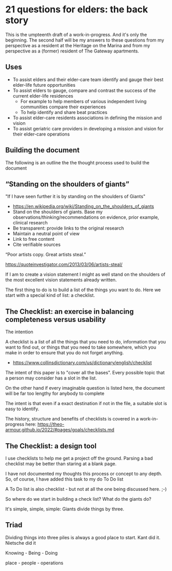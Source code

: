 # 21 questions for elders: the back story

This is the umpteenth draft of a work-in-progress. And it's only the beginning. The second half will be my answers to these questions from my perspective as a resident at the Heritage on the Marina and from my perspective as a (former) resident of The Gateway apartments.

## Uses

* To assist elders and their elder-care team identify and gauge their best elder-life future opportunities
* To assist elders to gauge, compare and contrast the success of the current elder-life residences
	* For example to help members of various independent living communities compare their experiences
	* To help identify and share beat practices
* To assist elder-care residents associations in defining the mission and vision
* To assist geriatric care providers in developing a mission and vision for their elder-care operations


## Building the document

The following is an outline the the thought process used to build the document

## “Standing on the shoulders of giants”

"If I have seen further it is by standing on the shoulders of Giants"

* https://en.wikipedia.org/wiki/Standing_on_the_shoulders_of_giants
* Stand on the shoulders of giants. Base my observations/thinking/recommendations on evidence, prior example, clinical research
* Be transparent: provide links to the original research
* Maintain a neutral point of view
* Link to free content
* Cite verifiable sources

“Poor artists copy. Great artists steal.”

https://quoteinvestigator.com/2013/03/06/artists-steal/

If I am to create a vision statement I might as well stand on the shoulders of the most excellent vision statements already written.

The first thing to do is to build a list of the things you want to do. Here we start with a special kind of list: a checklist.

## The Checklist: an exercise in balancing completeness versus usability

The intention

A checklist is a list of all the things that you need to do, information that you want to find out, or things that you need to take somewhere, which you make in order to ensure that you do not forget anything.
* https://www.collinsdictionary.com/us/dictionary/english/checklist

The intent of this paper is to "cover all the bases". Every possible topic that a person may consider has a slot in the list.

On the other hand if every imaginable question is listed here, the document will be far too lengthy for anybody to complete

The intent is that even if a exact destination if not in the file, a suitable slot is easy to identify.

The history, structure and benefits of checklists is covered in a work-in-progress here: https://theo-armour.github.io/2022/#pages/goals/checklists.md


## The Checklist: a design tool

I use checklists to help me get a project off the ground. Parsing a bad checklist may be better than staring at a blank page.

I have not documented my thoughts this process or concept to any depth. So, of course, I have added this task to my do To Do list

A To Do list is also checklist - but not at all the one being discussed here. ;-)

So where do we start in building a check list? What do the giants do?

It's simple, simple, simple: Giants divide things by three.

## Triad

Dividing things into three piles is always a good place to start. Kant did it. Nietsche did it

Knowing - Being - Doing

place - people - operations


